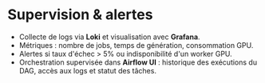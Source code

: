 # Supervision & alertes

- Collecte de logs via **Loki** et visualisation avec **Grafana**.
- Métriques : nombre de jobs, temps de génération, consommation GPU.
- Alertes si taux d'échec > 5% ou indisponibilité d'un worker GPU.
- Orchestration supervisée dans **Airflow UI** : historique des exécutions du DAG, accès aux logs et statut des tâches.
